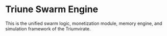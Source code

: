 # Triune Swarm Engine
This is the unified swarm logic, monetization module, memory engine, and simulation framework of the Triumvirate.
